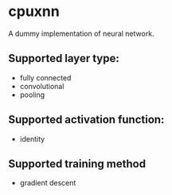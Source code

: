 cpuxnn
======

A dummy implementation of neural network.

## Supported layer type:
+ fully connected
+ convolutional
+ pooling

## Supported activation function:
+ identity

## Supported training method
+ gradient descent
